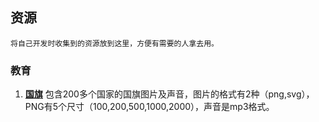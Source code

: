 ﻿## 资源
```
将自己开发时收集到的资源放到这里，方便有需要的人拿去用。
```

### 教育
1. **[国旗](raw/master/flags.zip)**
包含200多个国家的国旗图片及声音，图片的格式有2种（png,svg），PNG有5个尺寸（100,200,500,1000,2000），声音是mp3格式。
